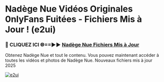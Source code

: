 # Nadège Nue Vidéos Originales 0nlyFans Fuitées - Fichiers Mis à Jour ! (e2ui)

<h3>🔴 CLIQUEZ ICI 🌐==►► <a href="https://tinyurl.com/2pmr4ezf" rel="nofollow">Nadège Nue Fichiers Mis à Jour</a></h3>

Obtenez Nadège Nue et tout le contenu. Vous pouvez maintenant accéder à toutes les vidéos et photos de Nadège Nue. Nouveaux fichiers mis à jour 2025

[![e2ui](https://i.imgur.com/6SNvagu.gif)](https://tinyurl.com/2pmr4ezf)
